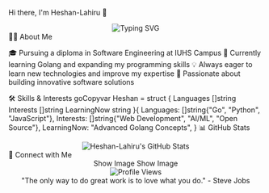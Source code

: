 Hi there, I'm Heshan-Lahiru 👋
<div align="center">
  <img src="https://readme-typing-svg.herokuapp.com?font=Fira+Code&pause=1000&color=2E97F7&center=true&vCenter=true&width=435&lines=Software+Engineering+Student;Passionate+Programmer;Always+Learning" alt="Typing SVG" />
</div>
👨‍💻 About Me

🎓 Pursuing a diploma in Software Engineering at IUHS Campus
🌱 Currently learning Golang and expanding my programming skills
💡 Always eager to learn new technologies and improve my expertise
🚀 Passionate about building innovative software solutions

🛠 Skills & Interests
goCopyvar Heshan = struct {
    Languages   []string
    Interests   []string
    LearningNow string
}{
    Languages:   []string{"Go", "Python", "JavaScript"},
    Interests:   []string{"Web Development", "AI/ML", "Open Source"},
    LearningNow: "Advanced Golang Concepts",
}
📊 GitHub Stats
<div align="center">
  <img src="https://github-readme-stats.vercel.app/api?username=Heshan-Lahiru&show_icons=true&theme=radical" alt="Heshan-Lahiru's GitHub Stats" />
</div>
🤝 Connect with Me
<div align="center">
Show Image
Show Image
</div>

<div align="center">
  <img src="https://komarev.com/ghpvc/?username=Heshan-Lahiru&color=blueviolet" alt="Profile Views" />
</div>
<div align="center">
"The only way to do great work is to love what you do." - Steve Jobs
</div>
